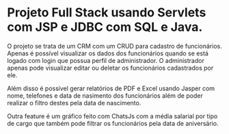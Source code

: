 # Projeto Full Stack usando Servlets com JSP e JDBC com SQL e Java.

O projeto se trata de um CRM com um CRUD para cadastro de funcionários. Apenas é possível visualizar os dados dos funcionários quando se está logado com login que possua perfil de administrador. O administrador apenas pode visualizar editar ou deletar os funcionários cadastrados por ele.

Além disso é possível gerar relatórios de PDF e Excel usando Jasper com nome, telefones e data de nasimento dos funcionários além de poder realizar o filtro destes pela data de nascimento.

Outra feature é um gráfico feito com ChatsJs com a média salarial por tipo de cargo que também pode filtrar os funcionários pela data de aniversário.
